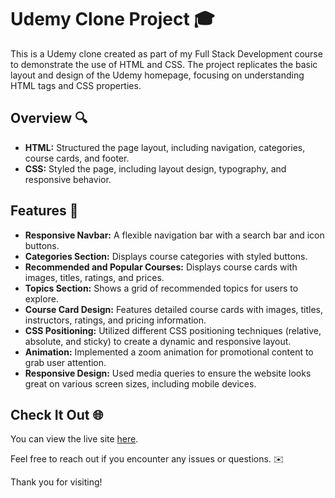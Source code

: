 # Udemy Clone Project 🎓

This is a Udemy clone created as part of my Full Stack Development course to demonstrate the use of HTML and CSS. The project replicates the basic layout and design of the Udemy homepage, focusing on understanding HTML tags and CSS properties.

## Overview 🔍

- **HTML:** Structured the page layout, including navigation, categories, course cards, and footer. 
- **CSS:** Styled the page, including layout design, typography, and responsive behavior. 

## Features 🌟

- **Responsive Navbar:** A flexible navigation bar with a search bar and icon buttons. 
- **Categories Section:** Displays course categories with styled buttons. 
- **Recommended and Popular Courses:** Displays course cards with images, titles, ratings, and prices. 
- **Topics Section:** Shows a grid of recommended topics for users to explore. 
- **Course Card Design:** Features detailed course cards with images, titles, instructors, ratings, and pricing information. 
- **CSS Positioning:** Utilized different CSS positioning techniques (relative, absolute, and sticky) to create a dynamic and responsive layout. 
- **Animation:** Implemented a zoom animation for promotional content to grab user attention. 
- **Responsive Design:** Used media queries to ensure the website looks great on various screen sizes, including mobile devices. 

## Check It Out 🌐

You can view the live site [here](https://krishna-govarthini.github.io/udemy-clone/). 

Feel free to reach out if you encounter any issues or questions. ✉️

Thank you for visiting! 
